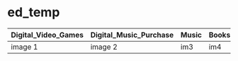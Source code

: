 # ed_temp

|Digital_Video_Games|Digital_Music_Purchase |Music |Books|
|------------|-------------|--|--|
| image 1 | image 2 |im3 | im4|
